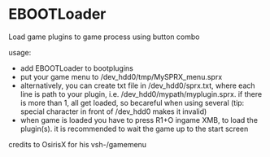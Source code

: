 # EBOOTLoader
Load game plugins to game process using button combo

usage:
- add EBOOTLoader to bootplugins
- put your game menu to /dev_hdd0/tmp/MySPRX_menu.sprx
- alternatively, you can create txt file in /dev_hdd0/sprx.txt, where each line is path to your plugin, i.e. /dev_hdd0/mypath/myplugin.sprx. if there is more than 1, all get loaded, so becareful when using several (tip: special character in front of /dev_hdd0 makes it invalid)
- when game is loaded you have to press R1+O ingame XMB, to load the plugin(s). it is recommended to wait the game up to the start screen

credits to OsirisX for his vsh-/gamemenu
